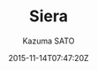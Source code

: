 ---
title: "Siera"
github: https://github.com/KazumaSATO/Siera
demo: http://ranceworks.com/
author: Kazuma SATO

ssg:
  - Jekyll
cms:
  - No Cms
date: 2015-11-14T07:47:20Z
github_branch: master
description: "jekyll theme"
---